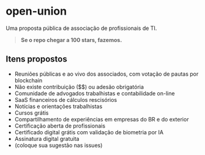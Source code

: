 # open-union
Uma proposta pública de associação de profissionais de TI.

> **Se o repo chegar a 100 stars, fazemos.**

## Itens propostos
- Reuniões públicas e ao vivo dos associados, com votação de pautas por blockchain
- Não existe contribuição ($$) ou adesão obrigatória
- Comunidade de advogados trabalhistas e contabilidade on-line
- SaaS financeiros de cálculos rescisórios
- Notícias e orientações trabalhistas
- Cursos grátis
- Compartilhamento de experiências em empresas do BR e do exterior
- Certificação aberta de profissionais
- Certificado digital grátis com validação de biometria por IA
- Assinatura digital gratuita
- (coloque sua sugestão nas issues)
 
